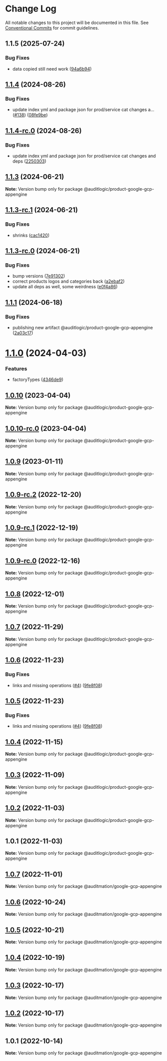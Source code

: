 # Change Log

All notable changes to this project will be documented in this file.
See [Conventional Commits](https://conventionalcommits.org) for commit guidelines.

## 1.1.5 (2025-07-24)


### Bug Fixes

* data copied still need work ([94a6b94](https://github.com/zerobias-org/product/commit/94a6b942fb0516367548599d739529536132755a))





## [1.1.4](https://github.com/auditlogic/product/compare/@auditlogic/product-google-gcp-appengine@1.1.3...@auditlogic/product-google-gcp-appengine@1.1.4) (2024-08-26)


### Bug Fixes

* update index yml and package json for prod/service cat changes a… ([#138](https://github.com/auditlogic/product/issues/138)) ([08fe9be](https://github.com/auditlogic/product/commit/08fe9beb1c8457462a19bc69caa02e6212d97e1a))





## [1.1.4-rc.0](https://github.com/auditlogic/product/compare/@auditlogic/product-google-gcp-appengine@1.1.3...@auditlogic/product-google-gcp-appengine@1.1.4-rc.0) (2024-08-26)


### Bug Fixes

* update index yml and package json for prod/service cat changes and deps ([2250303](https://github.com/auditlogic/product/commit/225030363a363608240135b7ebed386b28f01e4b))





## [1.1.3](https://github.com/auditlogic/product/compare/@auditlogic/product-google-gcp-appengine@1.1.3-rc.1...@auditlogic/product-google-gcp-appengine@1.1.3) (2024-06-21)

**Note:** Version bump only for package @auditlogic/product-google-gcp-appengine





## [1.1.3-rc.1](https://github.com/auditlogic/product/compare/@auditlogic/product-google-gcp-appengine@1.1.3-rc.0...@auditlogic/product-google-gcp-appengine@1.1.3-rc.1) (2024-06-21)


### Bug Fixes

* shrinks ([cac1420](https://github.com/auditlogic/product/commit/cac14200fefcd8183ab69fe89a47bd3f70f563e9))





## [1.1.3-rc.0](https://github.com/auditlogic/product/compare/@auditlogic/product-google-gcp-appengine@1.1.1...@auditlogic/product-google-gcp-appengine@1.1.3-rc.0) (2024-06-21)


### Bug Fixes

* bump versions ([7e91302](https://github.com/auditlogic/product/commit/7e913023b8b312150ed7762c32fbbe616be71de5))
* correct products logos and categories back ([a2ebaf2](https://github.com/auditlogic/product/commit/a2ebaf2efe8e232e6ff22c774c456048771f9469))
* update all deps as well, some weirdness ([e0f4a86](https://github.com/auditlogic/product/commit/e0f4a864714e2d3de6bbf3da014d5312fe53be2f))





## [1.1.1](https://github.com/auditlogic/product/compare/@auditlogic/product-google-gcp-appengine@1.1.0...@auditlogic/product-google-gcp-appengine@1.1.1) (2024-06-18)


### Bug Fixes

* publishing new artifact @auditlogic/product-google-gcp-appengine ([2a03c17](https://github.com/auditlogic/product/commit/2a03c17818eb091b7e4c465652e2de5397087e61))





# [1.1.0](https://github.com/auditlogic/product/compare/@auditlogic/product-google-gcp-appengine@1.0.10...@auditlogic/product-google-gcp-appengine@1.1.0) (2024-04-03)


### Features

* factoryTypes ([4346de9](https://github.com/auditlogic/product/commit/4346de92693aee892fccf725338ffc7b80ab182b))





## [1.0.10](https://github.com/auditlogic/product/compare/@auditlogic/product-google-gcp-appengine@1.0.9...@auditlogic/product-google-gcp-appengine@1.0.10) (2023-04-04)

**Note:** Version bump only for package @auditlogic/product-google-gcp-appengine





## [1.0.10-rc.0](https://github.com/auditlogic/product/compare/@auditlogic/product-google-gcp-appengine@1.0.9...@auditlogic/product-google-gcp-appengine@1.0.10-rc.0) (2023-04-04)

**Note:** Version bump only for package @auditlogic/product-google-gcp-appengine





## [1.0.9](https://github.com/auditlogic/product/compare/@auditlogic/product-google-gcp-appengine@1.0.9-rc.2...@auditlogic/product-google-gcp-appengine@1.0.9) (2023-01-11)

**Note:** Version bump only for package @auditlogic/product-google-gcp-appengine





## [1.0.9-rc.2](https://github.com/auditlogic/product/compare/@auditlogic/product-google-gcp-appengine@1.0.8...@auditlogic/product-google-gcp-appengine@1.0.9-rc.2) (2022-12-20)

**Note:** Version bump only for package @auditlogic/product-google-gcp-appengine





## [1.0.9-rc.1](https://github.com/auditlogic/product/compare/@auditlogic/product-google-gcp-appengine@1.0.8...@auditlogic/product-google-gcp-appengine@1.0.9-rc.1) (2022-12-19)

**Note:** Version bump only for package @auditlogic/product-google-gcp-appengine





## [1.0.9-rc.0](https://github.com/auditlogic/product/compare/@auditlogic/product-google-gcp-appengine@1.0.8...@auditlogic/product-google-gcp-appengine@1.0.9-rc.0) (2022-12-16)

**Note:** Version bump only for package @auditlogic/product-google-gcp-appengine





## [1.0.8](https://github.com/auditlogic/product/compare/@auditlogic/product-google-gcp-appengine@1.0.7...@auditlogic/product-google-gcp-appengine@1.0.8) (2022-12-01)

**Note:** Version bump only for package @auditlogic/product-google-gcp-appengine





## [1.0.7](https://github.com/auditlogic/product/compare/@auditlogic/product-google-gcp-appengine@1.0.6...@auditlogic/product-google-gcp-appengine@1.0.7) (2022-11-29)

**Note:** Version bump only for package @auditlogic/product-google-gcp-appengine





## [1.0.6](https://github.com/auditlogic/product/compare/@auditlogic/product-google-gcp-appengine@1.0.4...@auditlogic/product-google-gcp-appengine@1.0.6) (2022-11-23)


### Bug Fixes

* links and missing operations ([#4](https://github.com/auditlogic/product/issues/4)) ([9fe8f08](https://github.com/auditlogic/product/commit/9fe8f08fe7c57fdb79f991ac35bd6ac2e7dcad38))





## [1.0.5](https://github.com/auditlogic/product/compare/@auditlogic/product-google-gcp-appengine@1.0.4...@auditlogic/product-google-gcp-appengine@1.0.5) (2022-11-23)


### Bug Fixes

* links and missing operations ([#4](https://github.com/auditlogic/product/issues/4)) ([9fe8f08](https://github.com/auditlogic/product/commit/9fe8f08fe7c57fdb79f991ac35bd6ac2e7dcad38))





## [1.0.4](https://github.com/auditlogic/product/compare/@auditlogic/product-google-gcp-appengine@1.0.3...@auditlogic/product-google-gcp-appengine@1.0.4) (2022-11-15)

**Note:** Version bump only for package @auditlogic/product-google-gcp-appengine





## [1.0.3](https://github.com/auditlogic/product/compare/@auditlogic/product-google-gcp-appengine@1.0.2...@auditlogic/product-google-gcp-appengine@1.0.3) (2022-11-09)

**Note:** Version bump only for package @auditlogic/product-google-gcp-appengine





## [1.0.2](https://github.com/auditlogic/product/compare/@auditlogic/product-google-gcp-appengine@1.0.1...@auditlogic/product-google-gcp-appengine@1.0.2) (2022-11-03)

**Note:** Version bump only for package @auditlogic/product-google-gcp-appengine





## 1.0.1 (2022-11-03)

**Note:** Version bump only for package @auditlogic/product-google-gcp-appengine





## [1.0.7](https://github.com/auditmation/store-content/compare/@auditmation/google-gcp-appengine@1.0.6...@auditmation/google-gcp-appengine@1.0.7) (2022-11-01)

**Note:** Version bump only for package @auditmation/google-gcp-appengine





## [1.0.6](https://github.com/auditmation/store-content/compare/@auditmation/google-gcp-appengine@1.0.5...@auditmation/google-gcp-appengine@1.0.6) (2022-10-24)

**Note:** Version bump only for package @auditmation/google-gcp-appengine





## [1.0.5](https://github.com/auditmation/store-content/compare/@auditmation/google-gcp-appengine@1.0.4...@auditmation/google-gcp-appengine@1.0.5) (2022-10-21)

**Note:** Version bump only for package @auditmation/google-gcp-appengine





## [1.0.4](https://github.com/auditmation/store-content/compare/@auditmation/google-gcp-appengine@1.0.3...@auditmation/google-gcp-appengine@1.0.4) (2022-10-19)

**Note:** Version bump only for package @auditmation/google-gcp-appengine





## [1.0.3](https://github.com/auditmation/store-content/compare/@auditmation/google-gcp-appengine@1.0.2...@auditmation/google-gcp-appengine@1.0.3) (2022-10-17)

**Note:** Version bump only for package @auditmation/google-gcp-appengine





## [1.0.2](https://github.com/auditmation/store-content/compare/@auditmation/google-gcp-appengine@1.0.1...@auditmation/google-gcp-appengine@1.0.2) (2022-10-17)

**Note:** Version bump only for package @auditmation/google-gcp-appengine





## 1.0.1 (2022-10-14)

**Note:** Version bump only for package @auditmation/google-gcp-appengine

